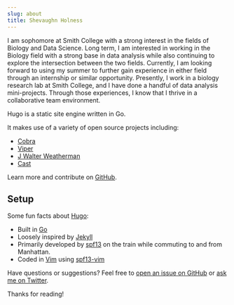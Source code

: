 ```yaml
---
slug: about
title: Shevaughn Holness
---
```


I am sophomore at Smith College with a strong interest in the fields of Biology and Data Science. Long term, I am interested in working in the Biology field with a strong base in data analysis while also continuing to explore the intersection between the two fields. Currently, I am looking forward to using my summer to further gain experience in either field through an internship or similar opportunity. Presently, I work in a biology research lab at Smith College, and I have done a handful of data analysis mini-projects. Through those experiences, I know that I thrive in a collaborative team environment. 

Hugo is a static site engine written in Go.


It makes use of a variety of open source projects including:

* [Cobra](https://github.com/spf13/cobra)
* [Viper](https://github.com/spf13/viper)
* [J Walter Weatherman](https://github.com/spf13/jWalterWeatherman)
* [Cast](https://github.com/spf13/cast)

Learn more and contribute on [GitHub](https://github.com/spf13).

## Setup

Some fun facts about [Hugo](http://gohugo.io/):

* Built in [Go](http://golang.org/)
* Loosely inspired by [Jekyll](http://jekyllrb.com/)
* Primarily developed by [spf13](http://spf13.com/) on the train while commuting to and from Manhattan.
* Coded in [Vim](http://vim.org) using [spf13-vim](http://vim.spf13.com/)

Have questions or suggestions? Feel free to [open an issue on GitHub](https://github.com/spf13/hugo/issues/new) or [ask me on Twitter](https://twitter.com/spf13).

Thanks for reading!
